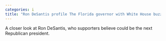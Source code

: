 ```yaml
---
categories: i
title: "Ron DeSantis profile The Florida governor with White House buzz"
---
```

A closer look at Ron DeSantis, who supporters believe could be the next Republican president.